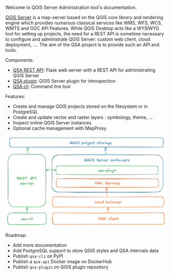 Welcome to QGIS Server Administration tool's documentation.


[QGIS Server](https://docs.qgis.org/3.34/en/docs/server_manual/introduction.html) is
a map-server based on the QGIS core library and rendering engine which provides
numerous classical services like WMS, WFS, WCS, WMTS and OGC API Features.
While QGIS Desktop acts like a WYSIWYG tool for setting up projects, the need
for a REST API is sometime necessary to configure and administrate QGIS Server: custom web client, cloud deployment, .... The aim of the QSA project is to
provide such an API and tools.

Components:

* [QSA REST API](qsa-api/): Flask web server with a REST API for administrating QGIS Server
* [QSA plugin](qsa-plugin/): QGIS Server plugin for introspection
* [QSA cli](qsa-cli/): Command line tool

Features:
* Create and manage QGIS projects stored on the filesystem or in PostgreSQL
* Create and update vector and raster layers : symbology, theme, ...
* Inspect online QGIS Server instances
* Optional cache management with MapProxy

![QSA](images/qsa_archi.png)

Roadmap:
* Add more documentation
* Add PostgreSQL support to store QGIS styles and QSA internals data
* Publish `qsa-cli` on PyPI
* Publish a `qsa-api` Docker image on DockerHub
* Publish `qsa-plugin` on QGIS plugin repository

